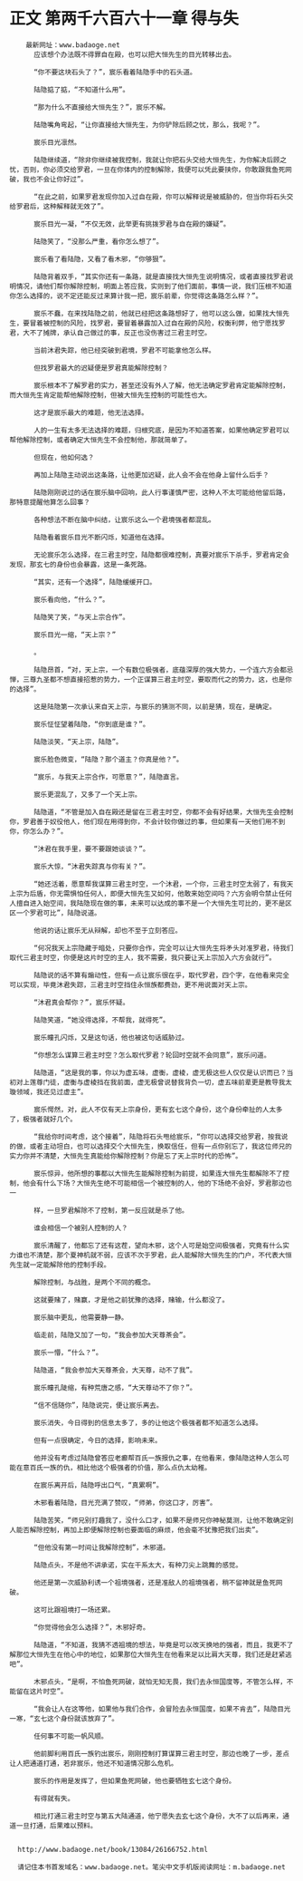 # 正文 第两千六百六十一章 得与失
        最新网址：www.badaoge.net
          应该想个办法既不得罪自在殿，也可以把大恒先生的目光转移出去。
      
          “你不要这块石头了？”，宸乐看着陆隐手中的石头道。
      
          陆隐掂了掂，“不知道什么用”。
      
          “那为什么不直接给大恒先生？”，宸乐不解。
      
          陆隐嘴角弯起，“让你直接给大恒先生，为你铲除后顾之忧，那么，我呢？”。
      
          宸乐目光凛然。
      
          陆隐继续道，“除非你继续被我控制，我就让你把石头交给大恒先生，为你解决后顾之忧，否则，你必须交给罗君，一旦在你体内的控制解除，我便可以凭此要挟你，你敢跟我鱼死网破，我也不会让你好过”。
      
          “在此之前，如果罗君发现你加入过自在殿，你可以解释说是被威胁的，但当你将石头交给罗君后，这种解释就无效了”。
      
          宸乐目光一凝，“不仅无效，此举更有挑拨罗君与自在殿的嫌疑”。
      
          陆隐笑了，“没那么严重，看你怎么想了”。
      
          宸乐看了看陆隐，又看了看木邪，“你够狠”。
      
          陆隐背着双手，“其实你还有一条路，就是直接找大恒先生说明情况，或者直接找罗君说明情况，请他们帮你解除控制，明面上答应我，实则到了他们面前，事情一说，我们压根不知道你怎么选择的，说不定还能反过来算计我一把，宸乐前辈，你觉得这条路怎么样？”。
      
          宸乐不蠢，在来找陆隐之前，他就已经把这条路想好了，他可以这么做，如果找大恒先生，要冒着被控制的风险，找罗君，要冒着暴露加入过自在殿的风险，权衡利弊，他宁愿找罗君，大不了摊牌，承认自己做过的事，反正也没伤害过三君主时空。
      
          当前沐君失踪，他已经突破到君境，罗君不可能拿他怎么样。
      
          但找罗君最大的迟疑便是罗君真能解除控制？
      
          宸乐根本不了解罗君的实力，甚至还没有外人了解，他无法确定罗君肯定能解除控制，而大恒先生肯定能帮他解除控制，但被大恒先生控制的可能性也大。
      
          这才是宸乐最大的难题，他无法选择。
      
          人的一生有太多无法选择的难题，归根究底，是因为不知道答案，如果他确定罗君可以帮他解除控制，或者确定大恒先生不会控制他，那就简单了。
      
          但现在，他如何选？
      
          再加上陆隐主动说出这条路，让他更加迟疑，此人会不会在他身上留什么后手？
      
          陆隐刚刚说过的话在宸乐脑中回响，此人行事谨慎严密，这种人不太可能给他留后路，那特意提醒他算怎么回事？
      
          各种想法不断在脑中纠结，让宸乐这么一个君境强者都混乱。
      
          陆隐看着宸乐目光不断闪烁，知道他在选择。
      
          无论宸乐怎么选择，在三君主时空，陆隐都很难控制，真要对宸乐下杀手，罗君肯定会发现，那玄七的身份也会暴露，这是一条死路。
      
          “其实，还有一个选择”，陆隐缓缓开口。
      
          宸乐看向他，“什么？”。
      
          陆隐笑了笑，“与天上宗合作”。
      
          宸乐目光一缩，“天上宗？”
      
          。
      
          陆隐昂首，“对，天上宗，一个有数位极强者，底蕴深厚的强大势力，一个连六方会都忌惮，三尊九圣都不想直接招惹的势力，一个正谋算三君主时空，要取而代之的势力，这，也是你的选择”。
      
          这是陆隐第一次承认来自天上宗，与宸乐的猜测不同，以前是猜，现在，是确定。
      
          宸乐怔怔望着陆隐，“你到底是谁？”。
      
          陆隐淡笑，“天上宗，陆隐”。
      
          宸乐脸色微变，“陆隐？那个道主？你真是他？”。
      
          “宸乐，与我天上宗合作，可愿意？”，陆隐直言。
      
          宸乐更混乱了，又多了一个天上宗。
      
          陆隐道，“不管是加入自在殿还是留在三君主时空，你都不会有好结果，大恒先生会控制你，罗君善于奴役他人，他们现在用得到你，不会计较你做过的事，但如果有一天他们用不到你，你怎么办？”。
      
          “沐君在我手里，要不要跟她谈谈？”。
      
          宸乐大惊，“沐君失踪真与你有关？”。
      
          “她还活着，愿意帮我谋算三君主时空，一个沐君，一个你，三君主时空太弱了，有我天上宗为后盾，你无需惧怕任何人，即便大恒先生又如何，他敢来始空间吗？六方会明令禁止任何人擅自进入始空间，我陆隐现在做的事，未来可以达成的事不是一个大恒先生可比的，更不是区区一个罗君可比”，陆隐说道。
      
          他说的话让宸乐无从辩解，却也不至于立刻答应。
      
          “何况我天上宗隐藏于暗处，只要你合作，完全可以让大恒先生将矛头对准罗君，待我们取代三君主时空，你便是这片时空的主人，我不需要，我只要让天上宗加入六方会就行”。
      
          陆隐说的话不算有煽动性，但有一点让宸乐很在乎，取代罗君，四个字，在他看来完全可以实现，毕竟沐君失踪，三君主时空挡住永恒族都费劲，更不用说面对天上宗。
      
          “沐君真会帮你？”，宸乐怀疑。
      
          陆隐笑道，“她没得选择，不帮我，就得死”。
      
          宸乐瞳孔闪烁，又是这句话，他也被这句话威胁过。
      
          “你想怎么谋算三君主时空？怎么取代罗君？轮回时空就不会同意”，宸乐问道。
      
          陆隐道，“这是我的事，你以为虚五味，虚衡，虚棱，虚无极这些人仅仅是认识而已？当初对上莲尊门徒，虚衡与虚棱挡在我前面，虚无极曾说替我背负一切，虚五味前辈更是教导我太璇领域，我还见过虚主”。
      
          宸乐愕然，对，此人不仅有天上宗身份，更有玄七这个身份，这个身份牵扯的人太多了，极强者就好几个。
      
          “我给你时间考虑，这个接着”，陆隐将石头甩给宸乐，“你可以选择交给罗君，按我说的做，或者主动坦白，也可以选择交个大恒先生，换取信任，但有一点你别忘了，我这位师兄的实力你并不清楚，大恒先生真能给你解除控制？你是忘了天上宗时代的恐怖”。
      
          宸乐惊异，他所想的事都以大恒先生能解除控制为前提，如果连大恒先生都解除不了控制，他会有什么下场？大恒先生绝不可能相信一个被控制的人，他的下场绝不会好，罗君那边也一
      
          样，一旦罗君解除不了控制，第一反应就是杀了他。
      
          谁会相信一个被别人控制的人？
      
          宸乐清醒了，他都忘了还有这茬，望向木邪，这个人可是始空间极强者，究竟有什么实力谁也不清楚，那个夏神机就不弱，应该不次于罗君，此人能解除大恒先生的门户，不代表大恒先生就一定能解除他的控制手段。
      
          解除控制，与战胜，是两个不同的概念。
      
          这就要赌了，赌赢，才是他之前犹豫的选择，赌输，什么都没了。
      
          宸乐脑中更乱，他需要静一静。
      
          临走前，陆隐又加了一句，“我会参加大天尊茶会”。
      
          宸乐一懵，“什么？”。
      
          陆隐道，“我会参加大天尊茶会，大天尊，动不了我”。
      
          宸乐瞳孔陡缩，有种荒唐之感，“大天尊动不了你？”。
      
          “信不信随你”，陆隐说完，便让宸乐离去。
      
          宸乐消失，今日得到的信息太多了，多的让他这个极强者都不知道怎么选择。
      
          但有一点很确定，今日的选择，影响未来。
      
          他并没有考虑过陆隐曾答应老癫帮百氏一族报仇之事，在他看来，像陆隐这种人怎么可能在意百氏一族的仇，相比他这个极强者的价值，那么点仇太幼稚。
      
          在宸乐离开后，陆隐呼出口气，“真累啊”。
      
          木邪看着陆隐，目光充满了赞叹，“师弟，你这口才，厉害”。
      
          陆隐苦笑，“师兄别打趣我了，没什么口才，如果不是师兄你神秘莫测，让他不敢确定别人能否解除控制，再加上即便解除控制也要面临的麻烦，他会毫不犹豫把我们出卖”。
      
          “但他没有第一时间让我解除控制”，木邪道。
      
          陆隐点头，不是他不讲承诺，实在干系太大，有种刀尖上跳舞的感觉。
      
          他还是第一次威胁利诱一个祖境强者，还是准敌人的祖境强者，稍不留神就是鱼死网破。
      
          这可比跟祖境打一场还累。
      
          “你觉得他会怎么选择？”，木邪好奇。
      
          陆隐道，“不知道，我猜不透祖境的想法，毕竟是可以改天换地的强者，而且，我更不了解那位大恒先生在他心中的地位，如果那位大恒先生在他看来足以比肩大天尊，我们还是赶紧逃吧”。
      
          木邪点头，“是啊，不怕鱼死网破，就怕无知无畏，我们去永恒国度等，不管怎么样，不能留在这片时空”。
      
          “我会让人在这等他，如果他与我们合作，会冒险去永恒国度，如果不肯去”，陆隐目光一寒，“玄七这个身份就该放弃了”。
      
          任何事不可能一帆风顺。
      
          他前脚利用百氏一族钓出宸乐，刚刚控制打算谋算三君主时空，那边也晚了一步，差点让人把通道打通，若非宸乐，他还不知道情况那么危机。
      
          宸乐的作用是发挥了，但如果鱼死网破，他也要牺牲玄七这个身份。
      
          有得就有失。
      
          相比打通三君主时空与第五大陆通道，他宁愿失去玄七这个身份，大不了以后再来，通道一旦打通，后果难以预料。
      
      
      http://www.badaoge.net/book/13084/26166752.html
      
      请记住本书首发域名：www.badaoge.net。笔尖中文手机版阅读网址：m.badaoge.net